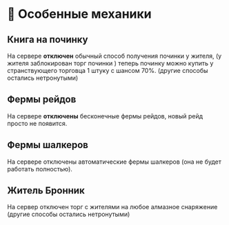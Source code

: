 # 🔧 Особенные механики

## Книга на починку
На сервере **отключен** обычный способ получения починки у жителя, (у жителя заблокирован торг починки ) теперь починку можно купить у странствующего торговца 1 штуку с шансом 70%. (другие способы остались нетронутыми)

## Фермы рейдов
На сервере **отключены** бесконечные фермы рейдов, новый рейд просто не появится.

## Фермы шалкеров
На сервере отключены автоматические фермы шалкеров (она не будет работать полностью).

## Житель Бронник
На сервер отключен торг с жителями на любое алмазное снаряжение (другие способы остались нетронутыми)
